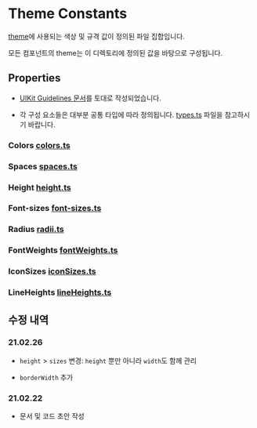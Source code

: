 # Theme Constants

[theme](../index.ts)에 사용되는 색상 및 규격 값이 정의된 파일 집합입니다.

모든 컴포넌트의 theme는 이 디렉토리에 정의된 값을 바탕으로 구성됩니다.

## Properties

- [UIKit Guidelines 문서](https://www.notion.so/caredoc/UIKit-Guidelines-1c713cd9843f452c8dcb0d1d24908fb9)를 토대로 작성되었습니다.

- 각 구성 요소들은 대부분 공통 타입에 따라 정의됩니다. [types.ts](./types.ts) 파일을 참고하시기 바랍니다.

### Colors [colors.ts](./colors.ts)

### Spaces [spaces.ts](./spaces.ts)

### Height [height.ts](./height.ts)

### Font-sizes [font-sizes.ts](./font-sizes.ts)

### Radius [radii.ts](./radii.ts)

### FontWeights [fontWeights.ts](./fontWeights.ts)

### IconSizes [iconSizes.ts](./iconSizes.ts)

### LineHeights [lineHeights.ts](./lineHeights.ts)

## 수정 내역

### 21.02.26

- `height` > `sizes` 변경: `height` 뿐만 아니라 `width`도 함께 관리

- `borderWidth` 추가

### 21.02.22

- 문서 및 코드 초안 작성
